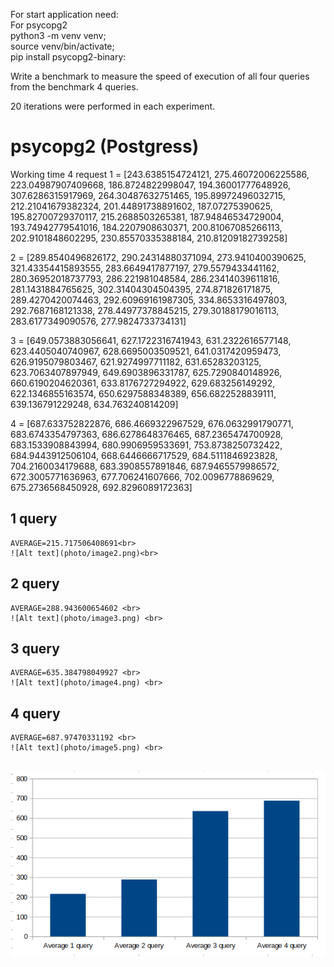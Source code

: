 For start application need:<br>
  For psycopg2<br>
  python3 -m venv venv;<br>
  source venv/bin/activate;<br>
  pip install psycopg2-binary:<br>


Write a benchmark to measure the speed of execution of all four queries from the benchmark 4 queries.

20 iterations were performed in each experiment.

# psycopg2 (Postgress)

  Working time 4 request 
  1 =  [243.6385154724121, 275.46072006225586, 223.04987907409668, 186.8724822998047, 194.36001777648926, 307.6286315917969, 264.30487632751465, 195.89972496032715, 212.21041679382324, 201.44891738891602, 187.07275390625, 195.82700729370117, 215.2688503265381, 187.94846534729004, 193.74942779541016, 184.2207908630371, 200.81067085266113, 202.9101848602295, 230.85570335388184, 210.81209182739258] 

  2 =  [289.8540496826172, 290.24314880371094, 273.9410400390625, 321.43354415893555, 283.6649417877197, 279.5579433441162, 280.36952018737793, 286.221981048584, 286.23414039611816, 281.1431884765625, 302.31404304504395, 274.871826171875, 289.4270420074463, 292.60969161987305, 334.8653316497803, 292.7687168121338, 278.44977378845215, 279.30188179016113, 283.6177349090576, 277.9824733734131] 

  3 =  [649.0573883056641, 627.1722316741943, 631.2322616577148, 623.4405040740967, 628.6695003509521, 641.0317420959473, 626.9195079803467, 621.9274997711182, 631.65283203125, 623.7063407897949, 649.6903896331787, 625.7290840148926, 660.6190204620361, 633.8176727294922, 629.683256149292, 622.1346855163574, 650.6297588348389, 656.6822528839111, 639.136791229248, 634.763240814209] 

  4 =  [687.633752822876, 686.4669322967529, 676.0632991790771, 683.6743354797363, 686.6278648376465, 687.2365474700928, 683.1533908843994, 680.9906959533691, 753.8738250732422, 684.9443912506104, 668.6446666717529, 684.5111846923828, 704.2160034179688, 683.3908557891846, 687.9465579986572, 672.3005771636963, 677.706241607666, 702.0096778869629, 675.2736568450928, 692.8296089172363] 


  ## 1 query <br>
    AVERAGE=215.717506408691<br>
    ![Alt text](photo/image2.png)<br>
  ## 2 query <br>
    AVERAGE=288.943600654602 <br>
    ![Alt text](photo/image3.png) <br>
  ## 3 query <br>
    AVERAGE=635.384798049927 <br>
    ![Alt text](photo/image4.png) <br>
  ## 4 query <br>
    AVERAGE=687.97470331192 <br>
    ![Alt text](photo/image5.png) <br>

  ![Alt text](photo/image1.png)
---